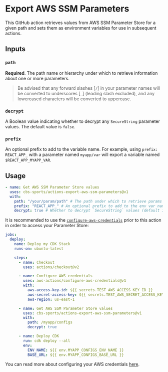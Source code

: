 # Export AWS SSM Parameters

This GitHub action retrieves values from AWS SSM Parameter Store for a given path and sets them as environment variables for use in subsequent actions.

## Inputs

### `path`

**Required**. The path name or hierarchy under which to retrieve information about one or more parameters.

> Be advised that any forward slashes [`/`] in your parameter names will be converted to underscores [`_`] (leading slash excluded), and any lowercased characters will be converted to uppercase.

### `decrypt`

A Boolean value indicating whether to decrypt any `SecureString` parameter values. The default value is `false`.

### `prefix`

An optional prefix to add to the variable name. For example, using `prefix: REACT_APP_` with a parameter named `myapp/var` will export a variable named `$REACT_APP_MYAPP_VAR`.

## Usage

```yml
- name: Get AWS SSM Parameter Store values
  uses: cbs-sports/actions-export-aws-ssm-parameters@v1
  with:
    path: "/your/param/path" # The path under which to retrieve params
    prefix: "REACT_APP_" # An optional prefix to add to the env var name
    decrypt: true # Whether to decrypt `SecureString` values (default is false)
```

It is recommended to use the [`configure-aws-credentials`](https://github.com/marketplace/actions/configure-aws-credentials-action-for-github-actions) prior to this action in order to access your Parameter Store:

```yml
jobs:
  deploy:
    name: Deploy my CDK Stack
    runs-on: ubuntu-latest

    steps:
      - name: Checkout
        uses: actions/checkout@v2

      - name: Configure AWS credentials
        uses: aws-actions/configure-aws-credentials@v1
        with:
          aws-access-key-id: ${{ secrets.TEST_AWS_ACCESS_KEY_ID }}
          aws-secret-access-key: ${{ secrets.TEST_AWS_SECRET_ACCESS_KEY }}
          aws-region: us-east-1

      - name: Get AWS SSM Parameter Store values
        uses: cbs-sports/actions-export-aws-ssm-parameters@v1
        with:
          path: /myapp/configs
          decrypt: true

      - name: Deploy CDK
        run: cdk deploy --all
        env:
          ENV_NAME: ${{ env.MYAPP_CONFIGS_ENV_NAME }}
          BASE_URL: ${{ env.MYAPP_CONFIGS_BASE_URL }}
```

You can read more about configuring your AWS credentials [here](https://github.com/marketplace/actions/configure-aws-credentials-action-for-github-actions).
